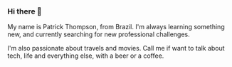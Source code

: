 ### Hi there 👋
My name is Patrick Thompson, from Brazil. I'm always learning something new, and currently searching for new professional challenges.

I'm also passionate about travels and movies. Call me if want to talk about tech, life and everything else, with a beer or a coffee.

